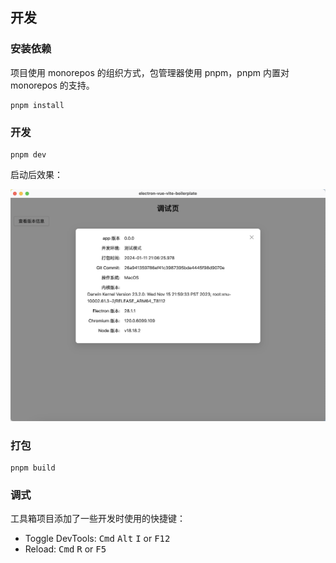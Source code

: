 ## 开发

### 安装依赖

项目使用 monorepos 的组织方式，包管理器使用 pnpm，pnpm 内置对 monorepos 的支持。

```shell
pnpm install
```

### 开发

```shell
pnpm dev
```

启动后效果：

![preview](https://github.com/tjx666/electron-vue-vite-boilerplate/blob/main/docs/images/preview.png?raw=true)

### 打包

```shell
pnpm build
```

### 调式

工具箱项目添加了一些开发时使用的快捷键：

- Toggle DevTools: <kbd>Cmd</kbd> <kbd>Alt</kbd> <kbd>I</kbd> or <kbd>F12</kbd>
- Reload: <kbd>Cmd</kbd> <kbd>R</kbd> or <kbd>F5</kbd>
